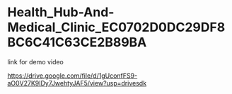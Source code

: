 # Health_Hub-And-Medical_Clinic_EC0702D0DC29DF8BC6C41C63CE2B89BA

link for demo video

https://drive.google.com/file/d/1gUconfFS9-aO0V27K9IDy7JwehtyJAF5/view?usp=drivesdk
